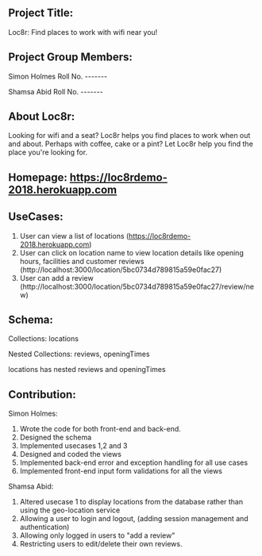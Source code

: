 ## Project Title: 
Loc8r: Find places to work with wifi near you!

## Project Group Members:
Simon Holmes Roll No. -------

Shamsa Abid  Roll No. -------

## About Loc8r:
Looking for wifi and a seat? Loc8r helps you find places to work when out and about. Perhaps with coffee, cake or a pint? Let Loc8r help you find the place you're looking for.

## Homepage: https://loc8rdemo-2018.herokuapp.com

## UseCases: 
1. User can view a list of locations (https://loc8rdemo-2018.herokuapp.com)
2. User can click on location name to view location details like opening hours, facilities and customer reviews (http://localhost:3000/location/5bc0734d789815a59e0fac27)
3. User can add a review (http://localhost:3000/location/5bc0734d789815a59e0fac27/review/new)

## Schema: 
Collections: locations

Nested Collections: reviews, openingTimes

locations has nested reviews and openingTimes

## Contribution:
Simon Holmes: 
1. Wrote the code for both front-end and back-end.
2. Designed the schema
3. Implemented usecases 1,2 and 3
4. Designed and coded the views
5. Implemented back-end error and exception handling for all use cases
6. Implemented front-end input form validations for all the views

Shamsa Abid:
1. Altered usecase 1 to display locations from the database rather than using the geo-location service
1. Allowing a user to login and logout, (adding session management and authentication)
2. Allowing only logged in users to "add a review"
3. Restricting users to edit/delete their own reviews.

